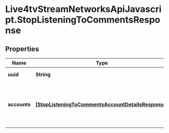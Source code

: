 # Live4tvStreamNetworksApiJavascript.StopListeningToCommentsResponse

## Properties

Name | Type | Description | Notes
------------ | ------------- | ------------- | -------------
**uuid** | **String** | The live stream uuid | 
**accounts** | [**[StopListeningToCommentsAccountDetailsResponse]**](StopListeningToCommentsAccountDetailsResponse.md) | An list of responses for each account, with the stream details | 


